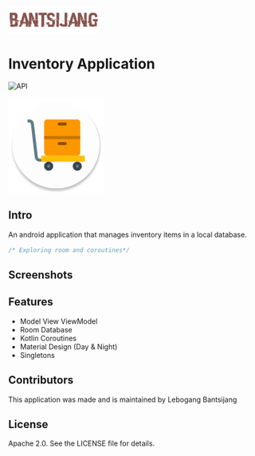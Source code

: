 <img src="https://raw.githubusercontent.com/LebogangBantsijang/KxGenesis/master/profile-image.png" height="56">

# Inventory Application
![API](https://img.shields.io/badge/Android-21+-brightgreen.svg)

![Logo](https://raw.githubusercontent.com/LebogangBantsijang/InventoryApplication/app/app/src/main/res/mipmap-xxxhdpi/ic_launcher_round.png)

## Intro
An android application that manages inventory items in a local database.
```java
/* Exploring room and coroutines*/
```

## Screenshots


## Features
- Model View ViewModel
- Room Database
- Kotlin Coroutines
- Material Design (Day & Night)
- Singletons

## Contributors
This application was made and is maintained by Lebogang Bantsijang

## License
Apache 2.0. See the LICENSE file for details.
